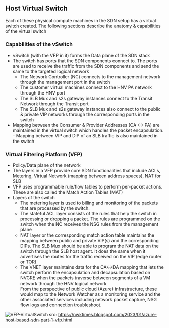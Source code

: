 ## Host Virtual Switch
Each of these physical compute machines in the SDN setup has a virtual switch created. The following sections describe the anatomy & capabilities of the virtual switch

### Capabilities of the vSwitch
- vSwitch (with the VFP in it) forms the Data plane of the SDN stack
- The switch has ports that the SDN components connect to. The ports are used to receive the traffic from the SDN components and send the same to the targeted logical network
  - The Network Controller (NC) connects to the management network through the management port in the switch
  - The customer virtual machines connect to the HNV PA network through the HNV port
  - The SLB Mux and s2s gateway instances connect to the Transit Network through the Transit port
  - The SLB Mux and s2s gateway instances also connect to the public & private VIP networks through the corresponding ports in the switch
- Mapping between the Consumer & Provider Addresses (CA <-> PA) are maintained in the virtual switch which handles the packet encapsulation. - Mapping between VIP and DIP of an SLB traffic is also maintained in the switch

### Virtual Filtering Platform (VFP)
- Policy/Data plane of the network
- The layers in a VFP provide core SDN functionalities that include ACLs, Metering, Virtual Network (mapping between address spaces), NAT for SLB
- VFP uses programmable rule/flow tables to perform per-packet actions. These are also called the Match Action Tables (MAT)
- Layers of the switch
  - The metering layer is used to billing and monitoring of the packets that are processed by the switch. 
  - The stateful ACL layer consists of the rules that help the switch in processing or dropping a packet. The rules are programmed on the switch when the NC receives the NSG rules from the management plane
  - NAT layer or the corresponding match action table maintains the mapping between public and private VIP(s) and the corresponding DIPs. The SLB Mux should be able to program the NAT data on the switch through the SLB host agent. It does the same when it advertises the routes for the traffic received on the VIP (edge router or TOR)
  - The VNET layer maintains data for the CA<->DA mapping that lets the switch perform the encapsulation and decapsulation based on NVGRE when the packets traverse between segments of a VM network through the HNV logical network   
From the perspective of public cloud (Azure) infrastructure, these would map to the Network Watcher as a monitoring service and the other associated services including network packet capture, NSG flow logs and connection troubleshoot.  

![VFP-VirtualSwitch](https://user-images.githubusercontent.com/13979783/215022567-3cfeff98-0cb4-4f6b-b805-609e8cde3453.png)
 src: https://nwktimes.blogspot.com/2023/01/azure-host-based-sdn-part-1-vfp.html
 
 
 
 


